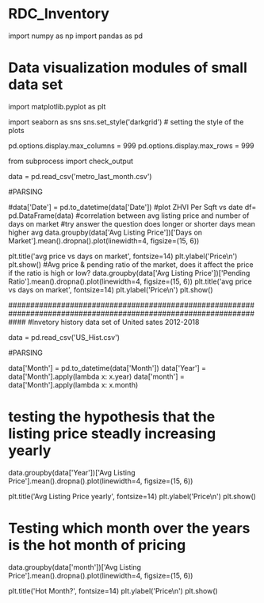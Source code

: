 # RDC_Inventory
import numpy as np 
import pandas as pd

# Data visualization modules of small data set
import matplotlib.pyplot as plt

import seaborn as sns
sns.set_style('darkgrid') # setting the style of the plots

pd.options.display.max_columns = 999 
pd.options.display.max_rows = 999 

from subprocess import check_output

data = pd.read_csv('metro_last_month.csv')

#PARSING

#data['Date'] = pd.to_datetime(data['Date'])
#plot ZHVI Per Sqft vs date
df= pd.DataFrame(data)
#correlation between avg listing price and number of days on market
#try answer the question does longer or shorter days mean higher avg 
data.groupby(data['Avg Listing Price'])['Days on Market'].mean().dropna().plot(linewidth=4, figsize=(15, 6))

plt.title('avg price vs days on market', fontsize=14)
plt.ylabel('Price\n')
plt.show()
#Avg price & pending ratio of the market, does it affect the price if the ratio is high or low?
data.groupby(data['Avg Listing Price'])['Pending Ratio'].mean().dropna().plot(linewidth=4, figsize=(15, 6))
plt.title('avg price vs days on market', fontsize=14)
plt.ylabel('Price\n')
plt.show()


####################################################################################################################
#Invetory history data set of United sates 2012-2018

data = pd.read_csv('US_Hist.csv')

#PARSING

data['Month'] = pd.to_datetime(data['Month'])
data['Year'] = data['Month'].apply(lambda x: x.year)
data['month'] = data['Month'].apply(lambda x: x.month)

# testing the hypothesis that the listing price steadly increasing yearly

data.groupby(data['Year'])['Avg Listing Price'].mean().dropna().plot(linewidth=4, figsize=(15, 6))

plt.title('Avg Listing Price yearly', fontsize=14)
plt.ylabel('Price\n')
plt.show()

# Testing which month over the years is the hot month of pricing
data.groupby(data['month'])['Avg Listing Price'].mean().dropna().plot(linewidth=4, figsize=(15, 6))

plt.title('Hot Month?', fontsize=14)
plt.ylabel('Price\n')
plt.show()
